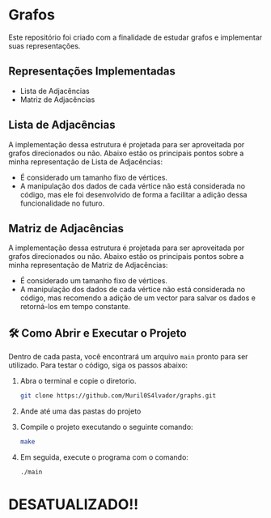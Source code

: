 # Grafos

Este repositório foi criado com a finalidade de estudar grafos e implementar suas representações.

## Representações Implementadas

- Lista de Adjacências
- Matriz de Adjacências

## Lista de Adjacências

A implementação dessa estrutura é projetada para ser aproveitada por grafos direcionados ou não. Abaixo estão os principais pontos sobre a minha representação de Lista de Adjacências:

- É considerado um tamanho fixo de vértices.
- A manipulação dos dados de cada vértice não está considerada no código, mas ele foi desenvolvido de forma a facilitar a adição dessa funcionalidade no futuro.

## Matriz de Adjacências

A implementação dessa estrutura é projetada para ser aproveitada por grafos direcionados ou não. Abaixo estão os principais pontos sobre a minha representação de Matriz de Adjacências:

- É considerado um tamanho fixo de vértices.
- A manipulação dos dados de cada vértice não está considerada no código, mas recomendo a adição de um vector para salvar os dados e retorná-los em tempo constante.

## 🛠️ Como Abrir e Executar o Projeto

Dentro de cada pasta, você encontrará um arquivo `main` pronto para ser utilizado. Para testar o código, siga os passos abaixo:

1. Abra o terminal e copie o diretorio.

   ```bash
   git clone https://github.com/Muril0S4lvador/graphs.git

2. Ande até uma das pastas do projeto

3. Compile o projeto executando o seguinte comando:

   ```bash
   make

4. Em seguida, execute o programa com o comando:

   ```bash
   ./main


# DESATUALIZADO!!